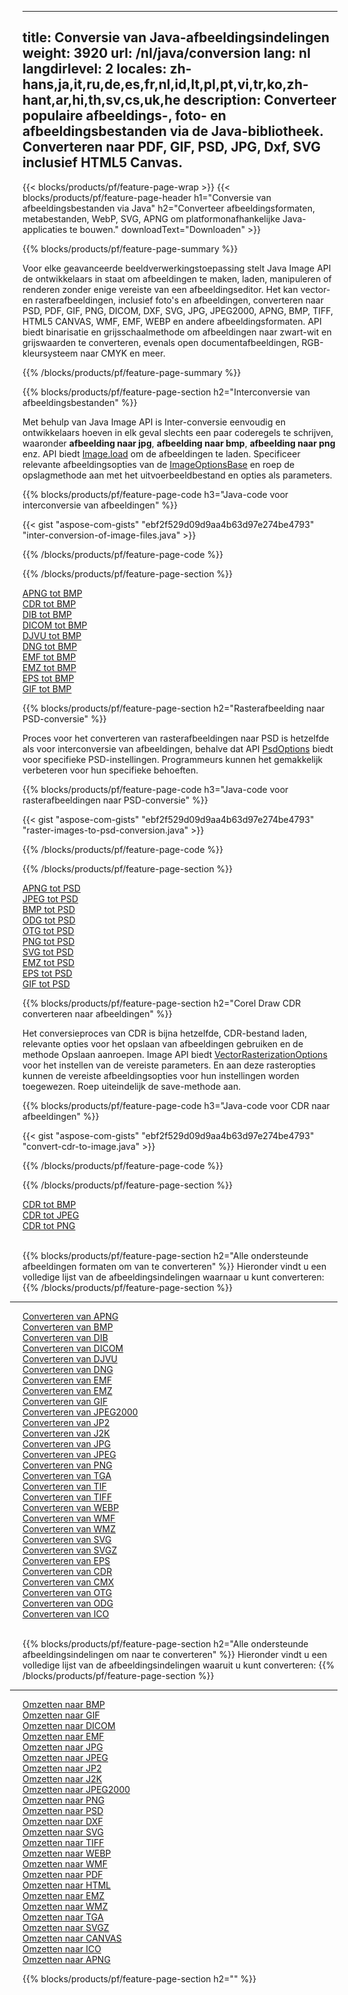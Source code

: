 ﻿
---
title: Conversie van Java-afbeeldingsindelingen 
weight: 3920
url: /nl/java/conversion 
lang: nl
langdirlevel: 2
locales: zh-hans,ja,it,ru,de,es,fr,nl,id,lt,pl,pt,vi,tr,ko,zh-hant,ar,hi,th,sv,cs,uk,he
description: Converteer populaire afbeeldings-, foto- en afbeeldingsbestanden via de Java-bibliotheek. Converteren naar PDF, GIF, PSD, JPG, Dxf, SVG inclusief HTML5 Canvas.
---

{{< blocks/products/pf/feature-page-wrap >}}
{{< blocks/products/pf/feature-page-header h1="Conversie van afbeeldingsbestanden via Java" h2="Converteer afbeeldingsformaten, metabestanden, WebP, SVG, APNG om platformonafhankelijke Java-applicaties te bouwen." downloadText="Downloaden" >}}

{{% blocks/products/pf/feature-page-summary %}}

Voor elke geavanceerde beeldverwerkingstoepassing stelt Java Image API de ontwikkelaars in staat om afbeeldingen te maken, laden, manipuleren of renderen zonder enige vereiste van een afbeeldingseditor. Het kan vector- en rasterafbeeldingen, inclusief foto's en afbeeldingen, converteren naar PSD, PDF, GIF, PNG, DICOM, DXF, SVG, JPG, JPEG2000, APNG, BMP, TIFF, HTML5 CANVAS, WMF, EMF, WEBP en andere afbeeldingsformaten. API biedt binarisatie en grijsschaalmethode om afbeeldingen naar zwart-wit en grijswaarden te converteren, evenals open documentafbeeldingen, RGB-kleursysteem naar CMYK en meer.

{{% /blocks/products/pf/feature-page-summary  %}}

{{% blocks/products/pf/feature-page-section  h2="Interconversie van afbeeldingsbestanden" %}}

Met behulp van Java Image API is Inter-conversie eenvoudig en ontwikkelaars hoeven in elk geval slechts een paar coderegels te schrijven, waaronder **afbeelding naar jpg**, **afbeelding naar bmp**, **afbeelding naar png** enz. API biedt [Image.load](https://apireference.aspose.com/imaging/java/com.aspose.imaging/Image#load-java.lang.String-) om de afbeeldingen te laden. Specificeer relevante afbeeldingsopties van de [ImageOptionsBase](https://apireference.aspose.com/imaging/java/com.aspose.imaging/ImageOptionsBase) en roep de opslagmethode aan met het uitvoerbeeldbestand en opties als parameters.

{{% blocks/products/pf/feature-page-code h3="Java-code voor interconversie van afbeeldingen" %}}

{{< gist "aspose-com-gists" "ebf2f529d09d9aa4b63d97e274be4793" "inter-conversion-of-image-files.java" >}}

{{% /blocks/products/pf/feature-page-code  %}}

{{% /blocks/products/pf/feature-page-section %}}

<div class="container-fluid productfamilypage bg-gray">
    <div class="convertypes bg-gray agp-content section">
        <div class="container">
		<div class="row other-converters">
		   <div class="col-md-2 other-converter remove-lp remove-rp">
		      <a href="/imaging/nl/java/conversion/apng-to-bmp/">APNG tot BMP</a>
		   </div>
		   <div class="col-md-2 other-converter remove-lp remove-rp">
		      <a href="/imaging/nl/java/conversion/cdr-to-bmp/">CDR tot BMP</a>
		   </div>
		   <div class="col-md-2 other-converter remove-lp remove-rp">
		      <a href="/imaging/nl/java/conversion/dib-to-bmp/">DIB tot BMP</a>
		   </div>
		   <div class="col-md-2 other-converter remove-lp remove-rp">
		      <a href="/imaging/nl/java/conversion/dicom-to-bmp/">DICOM tot BMP</a>
		   </div>
 		   <div class="col-md-2 other-converter remove-lp remove-rp">
		      <a href="/imaging/nl/java/conversion/djvu-to-bmp/">DJVU tot BMP</a>
		   </div>
		   <div class="col-md-2 other-converter remove-lp remove-rp">
		      <a href="/imaging/nl/java/conversion/dng-to-bmp/">DNG tot BMP</a>
		   </div>
		   <div class="col-md-2 other-converter remove-lp remove-rp">
		      <a href="/imaging/nl/java/conversion/emf-to-bmp/">EMF tot BMP</a>
		   </div>
		   <div class="col-md-2 other-converter remove-lp remove-rp">
		      <a href="/imaging/nl/java/conversion/emz-to-bmp/">EMZ tot BMP</a>
		   </div>
		   <div class="col-md-2 other-converter remove-lp remove-rp">
		      <a href="/imaging/nl/java/conversion/eps-to-bmp/">EPS tot BMP</a>
		   </div>
		   <div class="col-md-2 other-converter remove-lp remove-rp">
		      <a href="/imaging/nl/java/conversion/gif-to-bmp/">GIF tot BMP</a>
		   </div>
		</div>
	</div>
    </div>
</div>

{{% blocks/products/pf/feature-page-section  h2="Rasterafbeelding naar PSD-conversie" %}}

Proces voor het converteren van rasterafbeeldingen naar PSD is hetzelfde als voor interconversie van afbeeldingen, behalve dat API [PsdOptions](https://apireference.aspose.com/imaging/java/com.aspose.imaging.imageoptions/PsdOptions) biedt voor specifieke PSD-instellingen. Programmeurs kunnen het gemakkelijk verbeteren voor hun specifieke behoeften.

{{% blocks/products/pf/feature-page-code h3="Java-code voor rasterafbeeldingen naar PSD-conversie" %}}

{{< gist "aspose-com-gists" "ebf2f529d09d9aa4b63d97e274be4793" "raster-images-to-psd-conversion.java" >}}

{{% /blocks/products/pf/feature-page-code  %}}

{{% /blocks/products/pf/feature-page-section %}}

<div class="container-fluid productfamilypage bg-gray">
    <div class="convertypes bg-gray agp-content section">
        <div class="container">
		<div class="row other-converters">
		   <div class="col-md-2 other-converter remove-lp remove-rp">
		      <a href="/imaging/nl/java/conversion/apng-to-PSD/">APNG tot PSD</a>
		   </div>
		   <div class="col-md-2 other-converter remove-lp remove-rp">
		      <a href="/imaging/nl/java/conversion/jpeg-to-PSD/">JPEG tot PSD</a>
		   </div>
		   <div class="col-md-2 other-converter remove-lp remove-rp">
		      <a href="/imaging/nl/java/conversion/bmp-to-PSD/">BMP tot PSD</a>
		   </div>
		   <div class="col-md-2 other-converter remove-lp remove-rp">
		      <a href="/imaging/nl/java/conversion/odg-to-PSD/">ODG tot PSD</a>
		   </div>
 		   <div class="col-md-2 other-converter remove-lp remove-rp">
		      <a href="/imaging/nl/java/conversion/otg-to-PSD/">OTG tot PSD</a>
		   </div>
		   <div class="col-md-2 other-converter remove-lp remove-rp">
		      <a href="/imaging/nl/java/conversion/png-to-PSD/">PNG tot PSD</a>
		   </div>
		   <div class="col-md-2 other-converter remove-lp remove-rp">
		      <a href="/imaging/nl/java/conversion/svg-to-PSD/">SVG tot PSD</a>
		   </div>
		   <div class="col-md-2 other-converter remove-lp remove-rp">
		      <a href="/imaging/nl/java/conversion/emz-to-PSD/">EMZ tot PSD</a>
		   </div>
		   <div class="col-md-2 other-converter remove-lp remove-rp">
		      <a href="/imaging/nl/java/conversion/eps-to-PSD/">EPS tot PSD</a>
		   </div>
		   <div class="col-md-2 other-converter remove-lp remove-rp">
		      <a href="/imaging/nl/java/conversion/gif-to-PSD/">GIF tot PSD</a>
		   </div>
		</div>
	</div>
    </div>
</div>

{{% blocks/products/pf/feature-page-section  h2="Corel Draw CDR converteren naar afbeeldingen" %}}

Het conversieproces van CDR is bijna hetzelfde, CDR-bestand laden, relevante opties voor het opslaan van afbeeldingen gebruiken en de methode Opslaan aanroepen. Image API biedt [VectorRasterizationOptions](https://apireference.aspose.com/imaging/java/com.aspose.imaging.imageoptions/vectorrasterizationoptions) voor het instellen van de vereiste parameters. En aan deze rasteropties kunnen de vereiste afbeeldingsopties voor hun instellingen worden toegewezen. Roep uiteindelijk de save-methode aan. 

{{% blocks/products/pf/feature-page-code h3="Java-code voor CDR naar afbeeldingen" %}}

{{< gist "aspose-com-gists" "ebf2f529d09d9aa4b63d97e274be4793" "convert-cdr-to-image.java" >}}

{{% /blocks/products/pf/feature-page-code  %}}

{{% /blocks/products/pf/feature-page-section %}}

<div class="container-fluid productfamilypage bg-gray">
    <div class="convertypes bg-gray agp-content section">
        <div class="container">
		<div class="row other-converters">
		   <div class="col-md-2 other-converter remove-lp remove-rp">
		      <a href="/imaging/nl/java/conversion/CDR-to-bmp/">CDR tot BMP</a>
		   </div>
		   <div class="col-md-2 other-converter remove-lp remove-rp">
		      <a href="/imaging/nl/java/conversion/CDR-to-jpeg/">CDR tot JPEG</a>
		   </div>
		   <div class="col-md-2 other-converter remove-lp remove-rp">
		      <a href="/imaging/nl/java/conversion/CDR-to-png/">CDR tot PNG</a>
		   </div>		   
		</div>
	</div>
    </div>
</div>
<br/>

{{% blocks/products/pf/feature-page-section  h2="Alle ondersteunde afbeeldingen formaten om van te converteren" %}}
Hieronder vindt u een volledige lijst van de afbeeldingsindelingen waarnaar u kunt converteren:
{{% /blocks/products/pf/feature-page-section %}}
<div class="container-fluid productfamilypage bg-gray">
    <div class="convertypes bg-gray agp-content section">
        <div class="container">
                <hr style="margin-left:-20px;"/>
		<div class="row other-converters">
		    <div class='col-md-2 other-converter remove-lp remove-rp'><a href="/imaging/nl/java/conversion/from/apng" >Converteren van APNG</a></div>
<div class='col-md-2 other-converter remove-lp remove-rp'><a href="/imaging/nl/java/conversion/from/bmp" >Converteren van BMP</a></div>
<div class='col-md-2 other-converter remove-lp remove-rp'><a href="/imaging/nl/java/conversion/from/dib" >Converteren van DIB</a></div>
<div class='col-md-2 other-converter remove-lp remove-rp'><a href="/imaging/nl/java/conversion/from/dicom" >Converteren van DICOM</a></div>
<div class='col-md-2 other-converter remove-lp remove-rp'><a href="/imaging/nl/java/conversion/from/djvu" >Converteren van DJVU</a></div>
<div class='col-md-2 other-converter remove-lp remove-rp'><a href="/imaging/nl/java/conversion/from/dng" >Converteren van DNG</a></div>
<div class='col-md-2 other-converter remove-lp remove-rp'><a href="/imaging/nl/java/conversion/from/emf" >Converteren van EMF</a></div>
<div class='col-md-2 other-converter remove-lp remove-rp'><a href="/imaging/nl/java/conversion/from/emz" >Converteren van EMZ</a></div>
<div class='col-md-2 other-converter remove-lp remove-rp'><a href="/imaging/nl/java/conversion/from/gif" >Converteren van GIF</a></div>
<div class='col-md-2 other-converter remove-lp remove-rp'><a href="/imaging/nl/java/conversion/from/jpeg2000" >Converteren van JPEG2000</a></div>
<div class='col-md-2 other-converter remove-lp remove-rp'><a href="/imaging/nl/java/conversion/from/jp2" >Converteren van JP2</a></div>
<div class='col-md-2 other-converter remove-lp remove-rp'><a href="/imaging/nl/java/conversion/from/j2k" >Converteren van J2K</a></div>
<div class='col-md-2 other-converter remove-lp remove-rp'><a href="/imaging/nl/java/conversion/from/jpg" >Converteren van JPG</a></div>
<div class='col-md-2 other-converter remove-lp remove-rp'><a href="/imaging/nl/java/conversion/from/jpeg" >Converteren van JPEG</a></div>
<div class='col-md-2 other-converter remove-lp remove-rp'><a href="/imaging/nl/java/conversion/from/png" >Converteren van PNG</a></div>
<div class='col-md-2 other-converter remove-lp remove-rp'><a href="/imaging/nl/java/conversion/from/tga" >Converteren van TGA</a></div>
<div class='col-md-2 other-converter remove-lp remove-rp'><a href="/imaging/nl/java/conversion/from/tif" >Converteren van TIF</a></div>
<div class='col-md-2 other-converter remove-lp remove-rp'><a href="/imaging/nl/java/conversion/from/tiff" >Converteren van TIFF</a></div>
<div class='col-md-2 other-converter remove-lp remove-rp'><a href="/imaging/nl/java/conversion/from/webp" >Converteren van WEBP</a></div>
<div class='col-md-2 other-converter remove-lp remove-rp'><a href="/imaging/nl/java/conversion/from/wmf" >Converteren van WMF</a></div>
<div class='col-md-2 other-converter remove-lp remove-rp'><a href="/imaging/nl/java/conversion/from/wmz" >Converteren van WMZ</a></div>
<div class='col-md-2 other-converter remove-lp remove-rp'><a href="/imaging/nl/java/conversion/from/svg" >Converteren van SVG</a></div>
<div class='col-md-2 other-converter remove-lp remove-rp'><a href="/imaging/nl/java/conversion/from/svgz" >Converteren van SVGZ</a></div>
<div class='col-md-2 other-converter remove-lp remove-rp'><a href="/imaging/nl/java/conversion/from/eps" >Converteren van EPS</a></div>
<div class='col-md-2 other-converter remove-lp remove-rp'><a href="/imaging/nl/java/conversion/from/cdr" >Converteren van CDR</a></div>
<div class='col-md-2 other-converter remove-lp remove-rp'><a href="/imaging/nl/java/conversion/from/cmx" >Converteren van CMX</a></div>
<div class='col-md-2 other-converter remove-lp remove-rp'><a href="/imaging/nl/java/conversion/from/otg" >Converteren van OTG</a></div>
<div class='col-md-2 other-converter remove-lp remove-rp'><a href="/imaging/nl/java/conversion/from/odg" >Converteren van ODG</a></div>
<div class='col-md-2 other-converter remove-lp remove-rp'><a href="/imaging/nl/java/conversion/from/ico" >Converteren van ICO</a></div>
                </div>
        </div>
    </div>
</div>
<br/>

{{% blocks/products/pf/feature-page-section  h2="Alle ondersteunde afbeeldingsindelingen om naar te converteren" %}}
Hieronder vindt u een volledige lijst van de afbeeldingsindelingen waaruit u kunt converteren:
{{% /blocks/products/pf/feature-page-section %}}
<div class="container-fluid productfamilypage bg-gray">
    <div class="convertypes bg-gray agp-content section">
        <div class="container">
	        <hr style="margin-left:-20px;"/>
		<div class="row other-converters">
		    <div class='col-md-2 other-converter remove-lp remove-rp'><a href="/imaging/nl/java/conversion/to/bmp" >Omzetten naar BMP</a></div>
<div class='col-md-2 other-converter remove-lp remove-rp'><a href="/imaging/nl/java/conversion/to/gif" >Omzetten naar GIF</a></div>
<div class='col-md-2 other-converter remove-lp remove-rp'><a href="/imaging/nl/java/conversion/to/dicom" >Omzetten naar DICOM</a></div>
<div class='col-md-2 other-converter remove-lp remove-rp'><a href="/imaging/nl/java/conversion/to/emf" >Omzetten naar EMF</a></div>
<div class='col-md-2 other-converter remove-lp remove-rp'><a href="/imaging/nl/java/conversion/to/jpg" >Omzetten naar JPG</a></div>
<div class='col-md-2 other-converter remove-lp remove-rp'><a href="/imaging/nl/java/conversion/to/jpeg" >Omzetten naar JPEG</a></div>
<div class='col-md-2 other-converter remove-lp remove-rp'><a href="/imaging/nl/java/conversion/to/jp2" >Omzetten naar JP2</a></div>
<div class='col-md-2 other-converter remove-lp remove-rp'><a href="/imaging/nl/java/conversion/to/j2k" >Omzetten naar J2K</a></div>
<div class='col-md-2 other-converter remove-lp remove-rp'><a href="/imaging/nl/java/conversion/to/jpeg2000" >Omzetten naar JPEG2000</a></div>
<div class='col-md-2 other-converter remove-lp remove-rp'><a href="/imaging/nl/java/conversion/to/png" >Omzetten naar PNG</a></div>
<div class='col-md-2 other-converter remove-lp remove-rp'><a href="/imaging/nl/java/conversion/to/psd" >Omzetten naar PSD</a></div>
<div class='col-md-2 other-converter remove-lp remove-rp'><a href="/imaging/nl/java/conversion/to/dxf" >Omzetten naar DXF</a></div>
<div class='col-md-2 other-converter remove-lp remove-rp'><a href="/imaging/nl/java/conversion/to/svg" >Omzetten naar SVG</a></div>
<div class='col-md-2 other-converter remove-lp remove-rp'><a href="/imaging/nl/java/conversion/to/tiff" >Omzetten naar TIFF</a></div>
<div class='col-md-2 other-converter remove-lp remove-rp'><a href="/imaging/nl/java/conversion/to/webp" >Omzetten naar WEBP</a></div>
<div class='col-md-2 other-converter remove-lp remove-rp'><a href="/imaging/nl/java/conversion/to/wmf" >Omzetten naar WMF</a></div>
<div class='col-md-2 other-converter remove-lp remove-rp'><a href="/imaging/nl/java/conversion/to/pdf" >Omzetten naar PDF</a></div>
<div class='col-md-2 other-converter remove-lp remove-rp'><a href="/imaging/nl/java/conversion/to/html" >Omzetten naar HTML</a></div>
<div class='col-md-2 other-converter remove-lp remove-rp'><a href="/imaging/nl/java/conversion/to/emz" >Omzetten naar EMZ</a></div>
<div class='col-md-2 other-converter remove-lp remove-rp'><a href="/imaging/nl/java/conversion/to/wmz" >Omzetten naar WMZ</a></div>
<div class='col-md-2 other-converter remove-lp remove-rp'><a href="/imaging/nl/java/conversion/to/tga" >Omzetten naar TGA</a></div>
<div class='col-md-2 other-converter remove-lp remove-rp'><a href="/imaging/nl/java/conversion/to/svgz" >Omzetten naar SVGZ</a></div>
<div class='col-md-2 other-converter remove-lp remove-rp'><a href="/imaging/nl/java/conversion/to/canvas" >Omzetten naar CANVAS</a></div>
<div class='col-md-2 other-converter remove-lp remove-rp'><a href="/imaging/nl/java/conversion/to/ico" >Omzetten naar ICO</a></div>
<div class='col-md-2 other-converter remove-lp remove-rp'><a href="/imaging/nl/java/conversion/to/apng" >Omzetten naar APNG</a></div>
                </div>
        </div>
    </div>
</div>

{{% blocks/products/pf/feature-page-section  h2="" %}}



